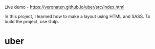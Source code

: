 Live demo - https://veronaten.github.io/uber/src/index.html

In this project, I learned how to make a layout using HTML and SASS. To build the project, use Gulp.

# uber
